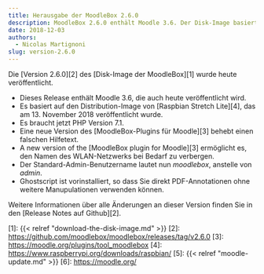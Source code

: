```yaml
---
title: Herausgabe der MoodleBox 2.6.0
description: MoodleBox 2.6.0 enthält Moodle 3.6. Der Disk-Image basiert auf Raspbian Stretch Lite vom 13. November 2018.
date: 2018-12-03
authors:
  - Nicolas Martignoni
slug: version-2.6.0
---
```


Die [Version 2.6.0][2] des [Disk-Image der MoodleBox][1] wurde heute veröffentlicht.

  - Dieses Release enthält Moodle 3.6, die auch heute veröffentlicht wird.
  - Es basiert auf den Distribution-Image von [Raspbian Stretch Lite][4], das am 13. November 2018 veröffentlicht wurde.
  - Es braucht jetzt PHP Version 7.1.
  - Eine neue Version des [MoodleBox-Plugins für Moodle][3] behebt einen falschen Hilfetext.
  - A new version of the [MoodleBox plugin for Moodle][3] ermöglicht es, den Namen des WLAN-Netzwerks bei Bedarf zu verbergen.
  - Der Standard-Admin-Benutzername lautet nun _moodlebox_, anstelle von _admin_.
  - Ghostscript ist vorinstalliert, so dass Sie direkt PDF-Annotationen ohne weitere Manupulationen verwenden können.

Weitere Informationen über alle Änderungen an dieser Version finden Sie in den [Release Notes auf Github][2].

 [1]: {{< relref "download-the-disk-image.md" >}}
 [2]: https://github.com/moodlebox/moodlebox/releases/tag/v2.6.0
 [3]: https://moodle.org/plugins/tool_moodlebox
 [4]: https://www.raspberrypi.org/downloads/raspbian/
 [5]: {{< relref "moodle-update.md" >}}
 [6]: https://moodle.org/
